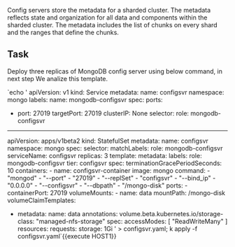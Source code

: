 Config servers store the metadata for a sharded cluster. The metadata reflects state and organization for all data and components within the sharded cluster. The metadata includes the list of chunks on every shard and the ranges that define the chunks.

## Task

Deploy three replicas of MongoDB config server using below command, in next step We analize this template.<br>

`echo '
apiVersion: v1
kind: Service
metadata:
  name: configsvr
  namespace: mongo
  labels:
    name: mongodb-configsvr
spec:
  ports:
  - port: 27019
    targetPort: 27019
  clusterIP: None
  selector:
    role: mongodb-configsvr
---
apiVersion: apps/v1beta2
kind: StatefulSet
metadata:
  name: configsvr
  namespace: mongo
spec:
  selector:
    matchLabels:
      role: mongodb-configsvr
  serviceName: configsvr
  replicas: 3
  template:
    metadata:
      labels:
        role: mongodb-configsvr
        tier: configsvr
    spec:
      terminationGracePeriodSeconds: 10
      containers:
        - name: configsvr-container
          image: mongo
          command:
            - "mongod"
            - "--port"
            - "27019"
            - "--replSet"
            - "configsvr"
            - "--bind_ip"
            - "0.0.0.0"
            - "--configsvr"
            - "--dbpath"
            - "/mongo-disk"
          ports:
            - containerPort: 27019
          volumeMounts:
            - name: data
              mountPath: /mongo-disk
  volumeClaimTemplates:
  - metadata:
      name: data
      annotations:
        volume.beta.kubernetes.io/storage-class: "managed-nfs-storage"
    spec:
      accessModes: [ "ReadWriteMany" ]
      resources:
        requests:
          storage: 1Gi
' > configsvr.yaml;
k apply -f configsvr.yaml`{{execute HOST1}}<br>
